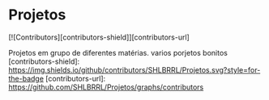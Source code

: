 # Projetos

[![Contributors][contributors-shield]][contributors-url]

Projetos em grupo de diferentes matérias.
varios porjetos bonitos
[contributors-shield]: https://img.shields.io/github/contributors/SHLBRRL/Projetos.svg?style=for-the-badge
[contributors-url]: https://github.com/SHLBRRL/Projetos/graphs/contributors
